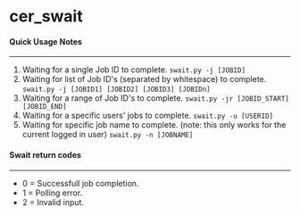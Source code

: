 cer_swait
=========
#### Quick Usage Notes
----------------------
1. Waiting for a single Job ID to complete. `swait.py -j [JOBID]`
2. Waiting for list of Job ID's (separated by whitespace) to complete. `swait.py -j [JOBID1] [JOBID2] [JOBID3] [JOBIDn]`
3. Waiting for a range of Job ID's to complete. `swait.py -jr [JOBID_START] [JOBID_END]`
4. Waiting for a specific users' jobs to complete. `swait.py -u [USERID]`
5. Waiting for specific job name to complete. (note: this only works for the current logged in user) `swait.py -n [JOBNAME]`

#### Swait return codes
-----------------------
* 0 = Successfull job completion.
* 1 = Polling error.
* 2 = Invalid input.
